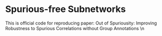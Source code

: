 # Spurious-free Subnetworks
This is official code for reproducing paper: Out of Spuriousity: Improving Robustness to Spurious Correlations without Group Annotations \n


